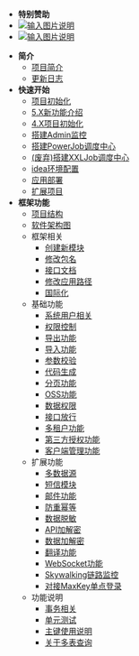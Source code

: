 <!-- _sidebar.md -->
- **特别赞助**
- [![输入图片说明](https://foruda.gitee.com/images/1700187453544179968/7342304a_1766278.png "2023-11-17=>2026-11-17")](https://gitee.com/dromara/MaxKey)
- [![输入图片说明](https://foruda.gitee.com/images/1704162419429172656/d0521e59_1766278.png "2024-01-02=>2027-01-02")](http://ccflow.org/?frm=ryPlus)

* **简介**
  * [项目简介](/ruoyi-vue-plus/home.md)
  * [更新日志](/ruoyi-vue-plus/changlog.md)
* **快速开始**
  * [项目初始化](/ruoyi-vue-plus/quickstart/init.md)
  * [5.X新功能介绍](/ruoyi-vue-plus/quickstart/5.Xnew.md)
  * [4.X项目初始化](/ruoyi-vue-plus/quickstart/4.Xinit.md)
  * [搭建Admin监控](/ruoyi-vue-plus/quickstart/admin_init.md)
  * [搭建PowerJob调度中心](/ruoyi-vue-plus/quickstart/power_job_init.md)
  * [(废弃)搭建XXLJob调度中心](/ruoyi-vue-plus/quickstart/xxl_job_init.md)
  * [idea环境配置](/ruoyi-vue-plus/quickstart/idea_environment.md)
  * [应用部署](/ruoyi-vue-plus/quickstart/deploy.md)
  * [扩展项目](/ruoyi-vue-plus/quickstart/extend_project.md)
* **框架功能**
  * [项目结构](/ruoyi-vue-plus/framework/tree.md)
  * [软件架构图](/ruoyi-vue-plus/framework/architecture_diagram.md)
  * 框架相关
    * [创建新模块](/ruoyi-vue-plus/framework/association/new_module.md)
    * [修改包名](/ruoyi-vue-plus/framework/association/update_package_name.md)
    * [接口文档](/ruoyi-vue-plus/framework/association/doc.md)
    * [修改应用路径](/ruoyi-vue-plus/framework/association/update_url.md)
    * [国际化](/ruoyi-vue-plus/framework/association/i18n.md)
  * 基础功能
    * [系统用户相关](/ruoyi-vue-plus/framework/basic/user.md)
    * [权限控制](/ruoyi-vue-plus/framework/basic/permissions_control.md)
    * [导出功能](/ruoyi-vue-plus/framework/basic/export.md)
    * [导入功能](/ruoyi-vue-plus/framework/basic/import.md)
    * [参数校验](/ruoyi-vue-plus/framework/basic/param_check.md)
    * [代码生成](/ruoyi-vue-plus/framework/basic/code_generate.md)
    * [分页功能](/ruoyi-vue-plus/framework/basic/page.md)
    * [OSS功能](/ruoyi-vue-plus/framework/basic/oss.md)
    * [数据权限](/ruoyi-vue-plus/framework/basic/permissions.md)
    * [接口放行](/ruoyi-vue-plus/framework/basic/interface_release.md)
    * [多租户功能](/ruoyi-vue-plus/framework/basic/tenant.md)
    * [第三方授权功能](/ruoyi-vue-plus/framework/basic/social.md)
    * [客户端管理功能](/ruoyi-vue-plus/framework/basic/client.md)
  * 扩展功能
    * [多数据源](/ruoyi-vue-plus/framework/extend/dynamic_datasource.md)
    * [短信模块](/ruoyi-vue-plus/framework/extend/sms.md)
    * [邮件功能](/ruoyi-vue-plus/framework/extend/mail.md)
    * [防重幂等](/ruoyi-vue-plus/framework/extend/idempotent.md)
    * [数据脱敏](/ruoyi-vue-plus/framework/extend/sensitive.md)
    * [API加解密](/ruoyi-vue-plus/framework/extend/api_encrypt.md)
    * [数据加解密](/ruoyi-vue-plus/framework/extend/encrypt.md)
    * [翻译功能](/ruoyi-vue-plus/framework/extend/translation.md)
    * [WebSocket功能](/ruoyi-vue-plus/framework/extend/websocket.md)
    * [Skywalking链路监控](/ruoyi-vue-plus/framework/extend/skywalking.md)
    * [对接MaxKey单点登录](/ruoyi-vue-plus/framework/extend/maxkey.md)
  * 功能说明
    * [事务相关](/ruoyi-vue-plus/framework/explain/transaction.md)
    * [单元测试](/ruoyi-vue-plus/framework/explain/test.md)
    * [主键使用说明](/ruoyi-vue-plus/framework/explain/key.md)
    * [关于多表查询](/ruoyi-vue-plus/framework/explain/about_join.md)